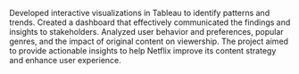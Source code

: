 Developed interactive visualizations in Tableau to identify
patterns and trends. Created a dashboard that effectively communicated the findings and insights to stakeholders. Analyzed user behavior and
preferences, popular genres, and the impact of original content on
viewership. The project aimed to provide actionable insights to help Netflix
improve its content strategy and enhance user experience.
